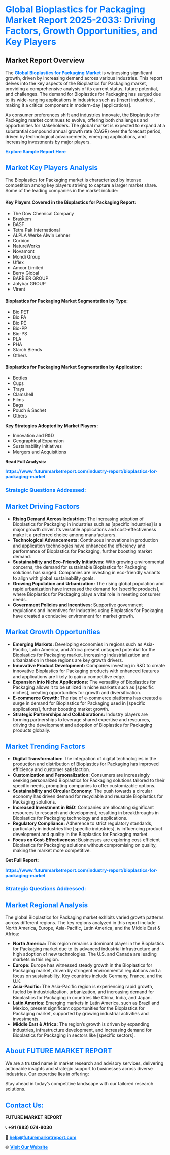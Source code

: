 <h1 style="color: #007BFF;">Global Bioplastics for Packaging Market Report 2025-2033: Driving Factors, Growth Opportunities, and Key Players</h1>

<section id="overview">
<h2>Market Report Overview</h2>
<p>The <a href="https://www.futuremarketreport.com/industry-report/bioplastics-for-packaging-market" style="color: #007BFF; text-decoration: none;"><strong>Global Bioplastics for Packaging Market</strong></a> is witnessing significant growth, driven by increasing demand across various industries. This report delves into the key aspects of the Bioplastics for Packaging market, providing a comprehensive analysis of its current status, future potential, and challenges. The demand for Bioplastics for Packaging has surged due to its wide-ranging applications in industries such as [insert industries], making it a critical component in modern-day [applications].</p>
<p>As consumer preferences shift and industries innovate, the Bioplastics for Packaging market continues to evolve, offering both challenges and opportunities for stakeholders. The global market is expected to expand at a substantial compound annual growth rate (CAGR) over the forecast period, driven by technological advancements, emerging applications, and increasing investments by major players.</p>
</section>

<section id="overview">
<p><a href="https://www.futuremarketreport.com/request-sample/reportId=54266" style="color: #007BFF; text-decoration: none;"><strong>Explore Sample Report Here</strong></a></p>
</section>

<section id="key-players">
<h2 style="color: #007BFF;">Market Key Players Analysis</h2>
<p>The Bioplastics for Packaging market is characterized by intense competition among key players striving to capture a larger market share. Some of the leading companies in the market include:</p>
<h4>Key Players Covered in the Bioplastics for Packaging Report:</h4>
<ul><li>The Dow Chemical Company</li><li>Braskem</li><li>BASF</li><li>Tetra Pak International</li><li>ALPLA Werke Alwin Lehner</li><li>Corbion</li><li>NatureWorks</li><li>Novamont</li><li>Mondi Group</li><li>Uflex</li><li>Amcor Limited</li><li>Berry Global</li><li>BARBIER GROUP</li><li>Jolybar GROUP</li><li>Virent</li></ul>
<h4>Bioplastics for Packaging Market Segmentation by Type:</h4>
<ul><li>Bio PET</li><li>Bio PA</li><li>Bio PE</li><li>Bio-PP</li><li>Bio-PS</li><li>PLA</li><li>PHA</li><li>Starch Blends</li><li>Others</li></ul>

<h4>Bioplastics for Packaging Market Segmentation by Application:</h4>
<ul><li>Bottles</li><li>Cups</li><li>Trays</li><li>Clamshell</li><li>Films</li><li>Bags</li><li>Pouch &amp; Sachet</li><li>Others</li></ul>
<p><strong>Key Strategies Adopted by Market Players:</strong></p>
<ul>
<li>Innovation and R&D</li>
<li>Geographical Expansion</li>
<li>Sustainability Initiatives</li>
<li>Mergers and Acquisitions</li>
</ul>
</section>

<section>
<p><strong>Read Full Analysis: </strong></p><a href="https://www.futuremarketreport.com/industry-report/bioplastics-for-packaging-market" style="color: #007BFF; text-decoration: none;"><strong>https://www.futuremarketreport.com/industry-report/bioplastics-for-packaging-market</strong></a>
<h3 style="color: #007BFF;">Strategic Questions Addressed:</h3>
</section>

<section id="driving-factors">
<h2 style="color: #007BFF;">Market Driving Factors</h2>
<ul>
<li><strong>Rising Demand Across Industries:</strong> The increasing adoption of Bioplastics for Packaging in industries such as [specific industries] is a major growth driver. Its versatile applications and cost-effectiveness make it a preferred choice among manufacturers.</li>
<li><strong>Technological Advancements:</strong> Continuous innovations in production and application technologies have enhanced the efficiency and performance of Bioplastics for Packaging, further boosting market demand.</li>
<li><strong>Sustainability and Eco-Friendly Initiatives:</strong> With growing environmental concerns, the demand for sustainable Bioplastics for Packaging solutions has surged. Companies are investing in eco-friendly variants to align with global sustainability goals.</li>
<li><strong>Growing Population and Urbanization:</strong> The rising global population and rapid urbanization have increased the demand for [specific products], where Bioplastics for Packaging plays a vital role in meeting consumer needs.</li>
<li><strong>Government Policies and Incentives:</strong> Supportive government regulations and incentives for industries using Bioplastics for Packaging have created a conducive environment for market growth.</li>
</ul>
</section>

<section id="growth-opportunities">
<h2 style="color: #007BFF;">Market Growth Opportunities</h2>
<ul>
<li><strong>Emerging Markets:</strong> Developing economies in regions such as Asia-Pacific, Latin America, and Africa present untapped potential for the Bioplastics for Packaging market. Increasing industrialization and urbanization in these regions are key growth drivers.</li>
<li><strong>Innovative Product Development:</strong> Companies investing in R&D to create innovative Bioplastics for Packaging products with enhanced features and applications are likely to gain a competitive edge.</li>
<li><strong>Expansion into Niche Applications:</strong> The versatility of Bioplastics for Packaging allows it to be utilized in niche markets such as [specific niches], creating opportunities for growth and diversification.</li>
<li><strong>E-commerce Growth:</strong> The rise of e-commerce platforms has created a surge in demand for Bioplastics for Packaging used in [specific applications], further boosting market growth.</li>
<li><strong>Strategic Partnerships and Collaborations:</strong> Industry players are forming partnerships to leverage shared expertise and resources, driving the development and adoption of Bioplastics for Packaging products globally.</li>
</ul>
</section>

<section id="trending-factors">
<h2 style="color: #007BFF;">Market Trending Factors</h2>
<ul>
<li><strong>Digital Transformation:</strong> The integration of digital technologies in the production and distribution of Bioplastics for Packaging has improved efficiency and customer satisfaction.</li>
<li><strong>Customization and Personalization:</strong> Consumers are increasingly seeking personalized Bioplastics for Packaging solutions tailored to their specific needs, prompting companies to offer customizable options.</li>
<li><strong>Sustainability and Circular Economy:</strong> The push towards a circular economy has driven demand for recyclable and reusable Bioplastics for Packaging solutions.</li>
<li><strong>Increased Investment in R&D:</strong> Companies are allocating significant resources to research and development, resulting in breakthroughs in Bioplastics for Packaging technology and applications.</li>
<li><strong>Regulatory Compliance:</strong> Adherence to strict regulatory standards, particularly in industries like [specific industries], is influencing product development and quality in the Bioplastics for Packaging market.</li>
<li><strong>Focus on Cost-Effectiveness:</strong> Businesses are exploring cost-efficient Bioplastics for Packaging solutions without compromising on quality, making the market more competitive.</li>
</ul>
</section>

<section>
<p><strong>Get Full Report: </strong></p><a href="https://www.futuremarketreport.com/industry-report/bioplastics-for-packaging-market" style="color: #007BFF; text-decoration: none;"><strong>https://www.futuremarketreport.com/industry-report/bioplastics-for-packaging-market</strong></a>
<h3 style="color: #007BFF;">Strategic Questions Addressed:</h3>
</section>


<section id="regional-analysis">
<h2 style="color: #007BFF;">Market Regional Analysis</h2>
<p>The global Bioplastics for Packaging market exhibits varied growth patterns across different regions. The key regions analyzed in this report include North America, Europe, Asia-Pacific, Latin America, and the Middle East & Africa:</p>
<ul>
<li><strong>North America:</strong> This region remains a dominant player in the Bioplastics for Packaging market due to its advanced industrial infrastructure and high adoption of new technologies. The U.S. and Canada are leading markets in this region.</li>
<li><strong>Europe:</strong> Europe has witnessed steady growth in the Bioplastics for Packaging market, driven by stringent environmental regulations and a focus on sustainability. Key countries include Germany, France, and the U.K.</li>
<li><strong>Asia-Pacific:</strong> The Asia-Pacific region is experiencing rapid growth, fueled by industrialization, urbanization, and increasing demand for Bioplastics for Packaging in countries like China, India, and Japan.</li>
<li><strong>Latin America:</strong> Emerging markets in Latin America, such as Brazil and Mexico, present significant opportunities for the Bioplastics for Packaging market, supported by growing industrial activities and investments.</li>
<li><strong>Middle East & Africa:</strong> The region’s growth is driven by expanding industries, infrastructure development, and increasing demand for Bioplastics for Packaging in sectors like [specific sectors].</li>
</ul>
</section>

<footer>
<h2 style="color: #007BFF;">About FUTURE MARKET REPORT</h2>
<p>We are a trusted name in market research and advisory services, delivering actionable insights and strategic support to businesses across diverse industries. Our expertise lies in offering:</p>

<p>Stay ahead in today’s competitive landscape with our tailored research solutions.</p>

<h2 style="color: #007BFF;">Contact Us:</h2>
<p><strong>FUTURE MARKET REPORT</strong></p>
<p>📞 <strong>+91 (883) 074-8030</strong></p>
<p>📧 <strong><a href="mailto:help@futuremarketreport.com" style="color: #007BFF;">help@futuremarketreport.com</a></strong></p>
<p>🌐 <strong><a href="https://www.futuremarketreport.com/" style="color: #007BFF;">Visit Our Website</a></strong></p>
</footer>